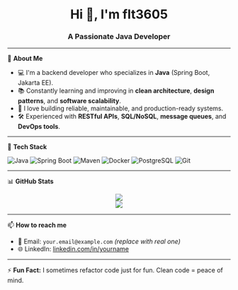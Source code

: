 <h1 align="center">Hi 👋, I'm flt3605</h1>
<h3 align="center">A Passionate Java Developer</h3>

---

🔧 **About Me**

- 💻 I'm a backend developer who specializes in **Java** (Spring Boot, Jakarta EE).
- 📚 Constantly learning and improving in **clean architecture**, **design patterns**, and **software scalability**.
- 🚀 I love building reliable, maintainable, and production-ready systems.
- 🛠️ Experienced with **RESTful APIs**, **SQL/NoSQL**, **message queues**, and **DevOps tools**.

---

🧰 **Tech Stack**

![Java](https://img.shields.io/badge/-Java-007396?logo=java&logoColor=white&style=flat-square)
![Spring Boot](https://img.shields.io/badge/-SpringBoot-6DB33F?logo=spring&logoColor=white&style=flat-square)
![Maven](https://img.shields.io/badge/-Maven-C71A36?logo=apachemaven&logoColor=white&style=flat-square)
![Docker](https://img.shields.io/badge/-Docker-2496ED?logo=docker&logoColor=white&style=flat-square)
![PostgreSQL](https://img.shields.io/badge/-PostgreSQL-336791?logo=postgresql&logoColor=white&style=flat-square)
![Git](https://img.shields.io/badge/-Git-F05032?logo=git&logoColor=white&style=flat-square)

---

📊 **GitHub Stats**

<p align="center">
  <img src="https://github-readme-stats.vercel.app/api?username=flt3605&show_icons=true&theme=github_dark&hide_title=true" />
  <br />
  <img src="https://github-readme-stats.vercel.app/api/top-langs/?username=flt3605&layout=compact&theme=github_dark&hide_title=true" />
</p>

---

📫 **How to reach me**

- 📧 Email: `your.email@example.com` *(replace with real one)*
- 🌐 LinkedIn: [linkedin.com/in/yourname](https://linkedin.com/in/yourname)

---

⚡ **Fun Fact:** I sometimes refactor code just for fun. Clean code = peace of mind.
